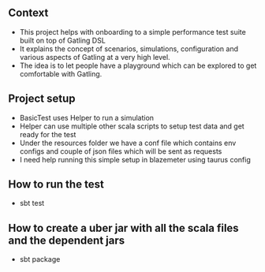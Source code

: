 ## Context

* This project helps with onboarding to a simple performance test suite built on top of Gatling DSL
* It explains the concept of scenarios, simulations, configuration and various aspects of Gatling at a very high level.
* The idea is to let people have a playground which can be explored to get comfortable with Gatling.

## Project setup

* BasicTest uses Helper to run a simulation
* Helper can use multiple other scala scripts to setup test data and get ready for the test
* Under the resources folder we have a conf file which contains env configs and couple of json files which will be sent as requests
* I need help running this simple setup in blazemeter using taurus config

## How to run the test

* sbt test

## How to create a uber jar with all the scala files and the dependent jars

* sbt package
